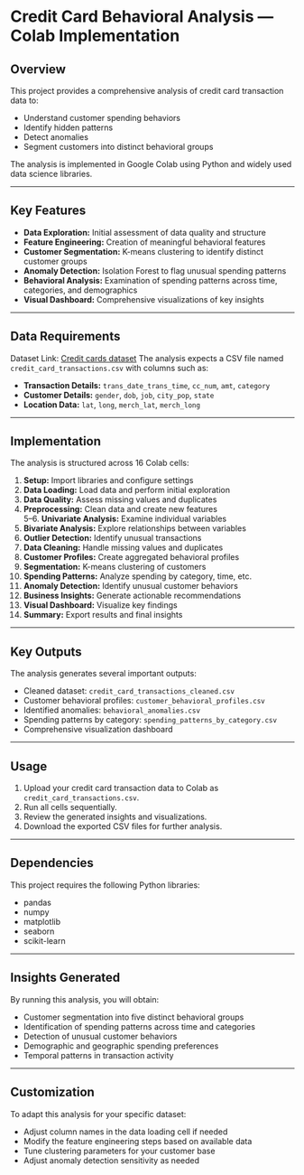 # Credit Card Behavioral Analysis — Colab Implementation

## Overview

This project provides a comprehensive analysis of credit card transaction data to:
- Understand customer spending behaviors
- Identify hidden patterns
- Detect anomalies
- Segment customers into distinct behavioral groups

The analysis is implemented in Google Colab using Python and widely used data science libraries.

---

## Key Features

- **Data Exploration:** Initial assessment of data quality and structure  
- **Feature Engineering:** Creation of meaningful behavioral features  
- **Customer Segmentation:** K-means clustering to identify distinct customer groups  
- **Anomaly Detection:** Isolation Forest to flag unusual spending patterns  
- **Behavioral Analysis:** Examination of spending patterns across time, categories, and demographics  
- **Visual Dashboard:** Comprehensive visualizations of key insights  

---

## Data Requirements
Dataset Link: [Credit cards dataset](https://www.kaggle.com/datasets/priyamchoksi/credit-card-transactions-dataset)
The analysis expects a CSV file named `credit_card_transactions.csv` with columns such as:

- **Transaction Details:** `trans_date_trans_time`, `cc_num`, `amt`, `category`
- **Customer Details:** `gender`, `dob`, `job`, `city_pop`, `state`
- **Location Data:** `lat`, `long`, `merch_lat`, `merch_long`

---

## Implementation

The analysis is structured across 16 Colab cells:

1. **Setup:** Import libraries and configure settings  
2. **Data Loading:** Load data and perform initial exploration  
3. **Data Quality:** Assess missing values and duplicates  
4. **Preprocessing:** Clean data and create new features  
5–6. **Univariate Analysis:** Examine individual variables  
7. **Bivariate Analysis:** Explore relationships between variables  
8. **Outlier Detection:** Identify unusual transactions  
9. **Data Cleaning:** Handle missing values and duplicates  
10. **Customer Profiles:** Create aggregated behavioral profiles  
11. **Segmentation:** K-means clustering of customers  
12. **Spending Patterns:** Analyze spending by category, time, etc.  
13. **Anomaly Detection:** Identify unusual customer behaviors  
14. **Business Insights:** Generate actionable recommendations  
15. **Visual Dashboard:** Visualize key findings  
16. **Summary:** Export results and final insights  

---

## Key Outputs

The analysis generates several important outputs:

- Cleaned dataset: `credit_card_transactions_cleaned.csv`
- Customer behavioral profiles: `customer_behavioral_profiles.csv`
- Identified anomalies: `behavioral_anomalies.csv`
- Spending patterns by category: `spending_patterns_by_category.csv`
- Comprehensive visualization dashboard

---

## Usage

1. Upload your credit card transaction data to Colab as `credit_card_transactions.csv`.  
2. Run all cells sequentially.  
3. Review the generated insights and visualizations.  
4. Download the exported CSV files for further analysis.

---

## Dependencies

This project requires the following Python libraries:

- pandas
- numpy
- matplotlib
- seaborn
- scikit-learn

---

## Insights Generated

By running this analysis, you will obtain:

- Customer segmentation into five distinct behavioral groups  
- Identification of spending patterns across time and categories  
- Detection of unusual customer behaviors  
- Demographic and geographic spending preferences  
- Temporal patterns in transaction activity

---

## Customization

To adapt this analysis for your specific dataset:

- Adjust column names in the data loading cell if needed  
- Modify the feature engineering steps based on available data  
- Tune clustering parameters for your customer base  
- Adjust anomaly detection sensitivity as needed
